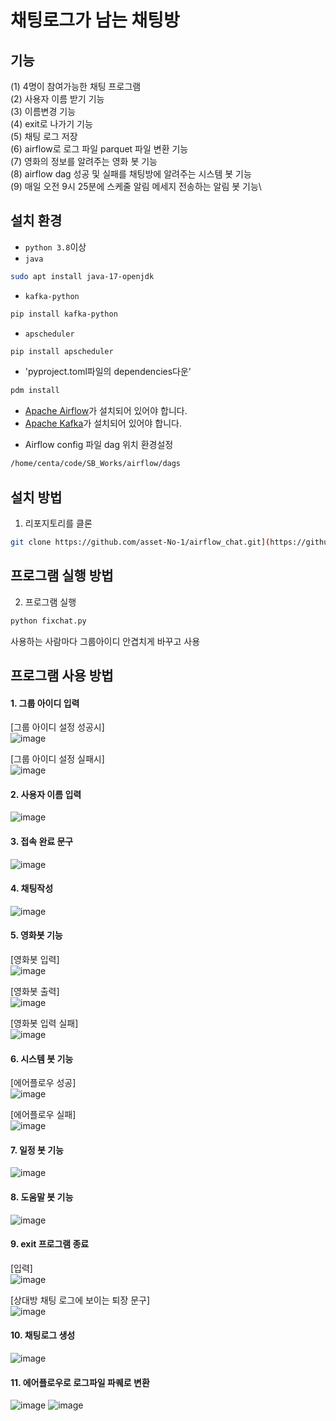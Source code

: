 # 채팅로그가 남는 채팅방 


## 기능 
(1) 4명이 참여가능한 채팅 프로그램\
(2) 사용자 이름 받기 기능 \
(3) 이름변경 기능\
(4) exit로 나가기 기능 \
(5) 채팅 로그 저장\
(6) airflow로 로그 파일 parquet 파일 변환 기능 \
(7) 영화의 정보를 알려주는 영화 봇 기능\
(8) airflow dag 성공 및 실패를 채팅방에 알려주는 시스템 봇 기능 \
(9) 매일 오전 9시 25분에 스케줄 알림 메세지 전송하는 알림 봇 기능\

  

## 설치 환경 
- `python 3.8`이상
- `java`
```bash
sudo apt install java-17-openjdk
```
- `kafka-python`
```bash
pip install kafka-python
```
- `apscheduler`
```bash
pip install apscheduler
```
- 'pyproject.toml파일의 dependencies다운'
```bash
pdm install
```
- [Apache Airflow](https://airflow.apache.org/docs/apache-airflow/stable/start.html)가 설치되어 있어야 합니다.
- [Apache Kafka](https://www.apache.org/dyn/closer.cgi?path=/kafka/3.8.0/kafka_2.13-3.8.0.tgz)가 설치되어 있어야 합니다.


* Airflow config 파일 dag 위치 환경설정
```bash
/home/centa/code/SB_Works/airflow/dags
```

## 설치 방법
1. 리포지토리를 클론
```bash
git clone https://github.com/asset-No-1/airflow_chat.git](https://github.com/1-Stone-3-Birds/SB_Works.git
```

## 프로그램 실행 방법
2. 프로그램 실행
```bash
python fixchat.py
```
사용하는 사람마다 그룹아이디 안겹치게 바꾸고 사용 

## 프로그램 사용 방법 

#### 1. 그룹 아이디 입력

[그룹 아이디 설정 성공시]\
![image](https://github.com/user-attachments/assets/e3967b01-5c05-4511-8993-de99d5f556b1)

[그룹 아이디 설정 실패시]\
![image](https://github.com/user-attachments/assets/7de47395-8ecf-49ba-86fc-95b9ecbacb89)


#### 2. 사용자 이름 입력

![image](https://github.com/user-attachments/assets/9ac8f3ab-2f9d-47c5-ba39-f432406eafd1)

#### 3. 접속 완료 문구

![image](https://github.com/user-attachments/assets/66c3f2fb-158a-4b81-8ad3-59373c573cb8)

#### 4. 채팅작성

![image](https://github.com/user-attachments/assets/b035babd-a571-4e28-93f7-a8cf2681a3ec)

#### 5. 영화봇 기능

[영화봇 입력]\
![image](https://github.com/user-attachments/assets/c1276ea5-5026-4c41-9736-e7c288d31db1)

[영화봇 출력]\
![image](https://github.com/user-attachments/assets/9db3fef5-ba4e-493f-8955-c10e86ab97db)

[영화봇 입력 실패]\
![image](https://github.com/user-attachments/assets/d3316dc6-5b7d-45a1-9426-04036469e9bf)




#### 6. 시스템 봇 기능

[에어플로우 성공]\
![image](https://github.com/user-attachments/assets/d1c54ee0-3f06-4a11-944a-a24f3703d2c9)

[에어플로우 실패]\
![image](https://github.com/user-attachments/assets/b5d077b8-cfc8-46cb-ac38-2902d36a2ff9)

#### 7. 일정 봇 기능

![image](https://github.com/user-attachments/assets/fbb79c95-47d1-4293-bffc-52c461af3d7d)

#### 8. 도움말 봇 기능

![image](https://github.com/user-attachments/assets/3a72746e-7b43-407c-884c-b22a224de595)

#### 9. exit 프로그램 종료 

[입력]\
![image](https://github.com/user-attachments/assets/be381c8e-ccbd-4158-8cac-99455dfcff5b)

[상대방 채팅 로그에 보이는 퇴장 문구]\
![image](https://github.com/user-attachments/assets/f164fc0c-178c-4d95-a221-afad7c8880ea)


#### 10. 채팅로그 생성

![image](https://github.com/user-attachments/assets/3a9eb166-ac28-4eff-978e-e51febc934b3)

#### 11. 에어플로우로 로그파일 파퀘로 변환

![image](https://github.com/user-attachments/assets/dd20d799-0bea-48dc-bda9-279921f7b10c)
![image](https://github.com/user-attachments/assets/87e05409-13a0-41c3-9dd4-0093bb301c9e)
   





